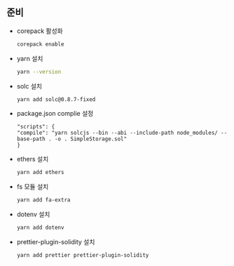 ## 준비

- corepack 활성화
    ```bash
    corepack enable
    ```

- yarn 설치
    ```bash
    yarn --version
    ```

- solc 설치
    ```bash
    yarn add solc@0.8.7-fixed
    ```

- package.json complie 설정
    ```
    "scripts": {
    "compile": "yarn solcjs --bin --abi --include-path node_modules/ --base-path . -o . SimpleStorage.sol"
    }
    ```

- ethers 설치
    ```bash
    yarn add ethers
    ```

- fs 모듈 설치
    ```bash
    yarn add fa-extra
    ```

- dotenv 설치
    ```bash
    yarn add dotenv
    ```
-  prettier-plugin-solidity 설치
    ```bash
    yarn add prettier prettier-plugin-solidity  
    ```

